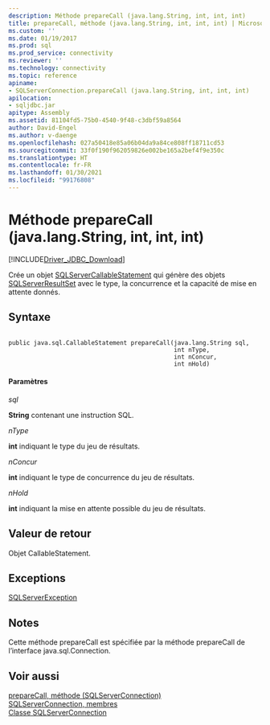 ```yaml
---
description: Méthode prepareCall (java.lang.String, int, int, int)
title: prepareCall, méthode (java.lang.String, int, int, int) | Microsoft Docs
ms.custom: ''
ms.date: 01/19/2017
ms.prod: sql
ms.prod_service: connectivity
ms.reviewer: ''
ms.technology: connectivity
ms.topic: reference
apiname:
- SQLServerConnection.prepareCall (java.lang.String, int, int, int)
apilocation:
- sqljdbc.jar
apitype: Assembly
ms.assetid: 81104fd5-75b0-4540-9f48-c3dbf59a8564
author: David-Engel
ms.author: v-daenge
ms.openlocfilehash: 027a50418e85a06b04da9a84ce808ff18711cd53
ms.sourcegitcommit: 33f0f190f962059826e002be165a2bef4f9e350c
ms.translationtype: HT
ms.contentlocale: fr-FR
ms.lasthandoff: 01/30/2021
ms.locfileid: "99176808"
---
```

# <a name="preparecall-method-javalangstring-int-int-int"></a>Méthode prepareCall (java.lang.String, int, int, int)
[!INCLUDE[Driver_JDBC_Download](../../../includes/driver_jdbc_download.md)]

  Crée un objet [SQLServerCallableStatement](../../../connect/jdbc/reference/sqlservercallablestatement-class.md) qui génère des objets [SQLServerResultSet](../../../connect/jdbc/reference/sqlserverresultset-class.md) avec le type, la concurrence et la capacité de mise en attente donnés.  
  
## <a name="syntax"></a>Syntaxe  
  
```  
  
public java.sql.CallableStatement prepareCall(java.lang.String sql,  
                                              int nType,  
                                              int nConcur,  
                                              int nHold)  
```  
  
#### <a name="parameters"></a>Paramètres  
 *sql*  
  
 **String** contenant une instruction SQL.  
  
 *nType*  
  
 **int** indiquant le type du jeu de résultats.  
  
 *nConcur*  
  
 **int** indiquant le type de concurrence du jeu de résultats.  
  
 *nHold*  
  
 **int** indiquant la mise en attente possible du jeu de résultats.  
  
## <a name="return-value"></a>Valeur de retour  
 Objet CallableStatement.  
  
## <a name="exceptions"></a>Exceptions  
 [SQLServerException](../../../connect/jdbc/reference/sqlserverexception-class.md)  
  
## <a name="remarks"></a>Notes  
 Cette méthode prepareCall est spécifiée par la méthode prepareCall de l’interface java.sql.Connection.  
  
## <a name="see-also"></a>Voir aussi  
 [prepareCall, méthode &#40;SQLServerConnection&#41;](../../../connect/jdbc/reference/preparecall-method-sqlserverconnection.md)   
 [SQLServerConnection, membres](../../../connect/jdbc/reference/sqlserverconnection-members.md)   
 [Classe SQLServerConnection](../../../connect/jdbc/reference/sqlserverconnection-class.md)  
  
  
